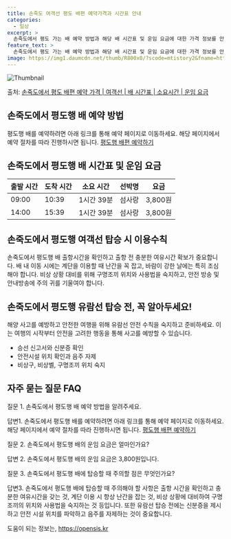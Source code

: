 ```yaml
---
title: 손죽도 여객선 평도 배편 예약가격과 시간표 안내
categories:
  - 일상
excerpt: >
  손죽도에서 평도 가는 배 예약 방법과 해당 배 시간표 및 운임 요금에 대한 가격 정보를 안내 드리겠습니다. 안전하고 재밋는 평도행 여행을 위해 아래 정보 참고하시기 바랍니다. 평도행 배편 예약하기 👈 클릭손죽도에서 평도행 배 시간표출발 시간도착 시간소요 시간선박명요금09:0010:391시간 39분섬사랑3,800원14:0015:391시간 39분섬사랑3,800원평도행 배편 예약하기 👈 클릭손죽도에서 평도행 여객선 탑승 시 이용수칙손죽도에서 평도행 배 출항시간을 확인하고 출항 전 충분한 여유시간 확보가 중요합니다. 선박에 탑승할 때에는 안전 수칙을 준수하여 원활한 여행을 즐길 수 있습니다. 중요한 내용배 내 이동 시에는 계단을 이용할 때 난간을 꼭 잡고, 바람이 강한 날에는 특히 조심해야 합니다.비상 상황 대..
feature_text: >
  손죽도에서 평도 가는 배 예약 방법과 해당 배 시간표 및 운임 요금에 대한 가격 정보를 안내 드리겠습니다. 안전하고 재밋는 평도행 여행을 위해 아래 정보 참고하시기 바랍니다. 평도행 배편 예약하기 👈 클릭손죽도에서 평도행 배 시간표출발 시간도착 시간소요 시간선박명요금09:0010:391시간 39분섬사랑3,800원14:0015:391시간 39분섬사랑3,800원평도행 배편 예약하기 👈 클릭손죽도에서 평도행 여객선 탑승 시 이용수칙손죽도에서 평도행 배 출항시간을 확인하고 출항 전 충분한 여유시간 확보가 중요합니다. 선박에 탑승할 때에는 안전 수칙을 준수하여 원활한 여행을 즐길 수 있습니다. 중요한 내용배 내 이동 시에는 계단을 이용할 때 난간을 꼭 잡고, 바람이 강한 날에는 특히 조심해야 합니다.비상 상황 대..
image: https://img1.daumcdn.net/thumb/R800x0/?scode=mtistory2&fname=https%3A%2F%2Fblog.kakaocdn.net%2Fdn%2FbHA651%2FbtsHBeXA1I2%2FcqEaHCtDhMek63je3zKNX0%2Fimg.webp
---
```


![Thumbnail](https://img1.daumcdn.net/thumb/R800x0/?scode=mtistory2&fname=https%3A%2F%2Fblog.kakaocdn.net%2Fdn%2FbHA651%2FbtsHBeXA1I2%2FcqEaHCtDhMek63je3zKNX0%2Fimg.webp)

<p>출처: <a href="https://opensis.kr/entry/%EC%86%90%EC%A3%BD%EB%8F%84%EC%97%90%EC%84%9C-%ED%8F%89%EB%8F%84-%EB%B0%B0%ED%8E%B8-%EC%98%88%EC%95%BD-%EA%B0%80%EA%B2%A9-%EC%97%AC%EA%B0%9D%EC%84%A0-%EB%B0%B0-%EC%8B%9C%EA%B0%84%ED%91%9C-%EC%86%8C%EC%9A%94%EC%8B%9C%EA%B0%84-%EC%9A%B4%EC%9E%84-%EC%9A%94%EA%B8%88" rel="dofollow">손죽도에서 평도 배편 예약 가격 | 여객선 | 배 시간표 | 소요시간 | 운임 요금</a> </p>

## 손죽도에서 평도행 배 예약 방법

평도행 배를 예약하려면 아래 링크를 통해 예약 페이지로 이동하세요. 해당 페이지에서 예약 절차를 따라 진행하시면 됩니다. [평도행 배편
예약하기](https://examplelink.com)

## 손죽도에서 평도행 배 시간표 및 운임 요금

**출발 시간** | **도착 시간** | **소요 시간** | **선박명** | **요금**  
---|---|---|---|---  
09:00 | 10:39 | 1시간 39분 | 섬사랑 | 3,800원  
14:00 | 15:39 | 1시간 39분 | 섬사랑 | 3,800원  
  
## 손죽도에서 평도행 여객선 탑승 시 이용수칙

손죽도에서 평도행 배 출항시간을 확인하고 출항 전 충분한 여유시간 확보가 중요합니다. 배 내 이동 시에는 계단을 이용할 때 난간을 꼭 잡고,
바람이 강한 날에는 특히 조심해야 합니다. 비상 상황 대비를 위해 구명조끼 위치와 사용법을 숙지하고, 안전 방송 및 안내방송에 주의 귀를
기울여야 합니다.

## 손죽도에서 평도행 유람선 탑승 전, 꼭 알아두세요!

해양 사고를 예방하고 안전한 여행을 위해 유람선 안전 수칙을 숙지하고 준비하세요. 이는 여행의 시작부터 안전을 고려한 행동을 통해 사고를
예방할 수 있습니다.

  * 승선 신고서와 신분증 확인
  * 안전시설 위치 확인과 음주 자제
  * 비상구, 비상벨, 구명조끼 위치 숙지

## 자주 묻는 질문 FAQ

질문 1. 손죽도에서 평도행 배 예약 방법을 알려주세요.

답변1. 손죽도에서 평도행 배를 예약하려면 아래 링크를 통해 예약 페이지로 이동하세요. 해당 페이지에서 예약 절차를 따라 진행하시면 됩니다.
[평도행 배편 예약하기](https://examplelink.com)

질문 2. 손죽도에서 평도행 배의 운임 요금은 얼마인가요?

답변 2. 손죽도에서 평도행 배의 운임 요금은 3,800원입니다.

질문 3. 손죽도에서 평도행 배에 탑승할 때 주의할 점은 무엇인가요?

답변3. 손죽도에서 평도행 배에 탑승할 때 주의해야 할 사항은 출항 시간을 확인하고 충분한 여유시간을 갖는 것, 계단 이용 시 항상 난간을
잡는 것, 비상 상황에 대비하여 구명조끼의 위치와 사용법을 숙지하는 것 등입니다. 또한 유람선 탑승 전에는 신분증을 제시하고 안전 시설
위치를 파악하고 음주를 자제하는 것이 중요합니다.

 

도움이 되는 정보는, <a href="https://opensis.kr" rel="dofollow">https://opensis.kr</a>


